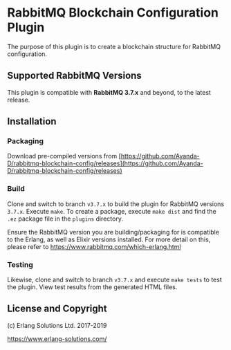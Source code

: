 # RabbitMQ Blockchain Configuration Plugin

The purpose of this plugin is to create a blockchain structure for RabbitMQ configuration.

## Supported RabbitMQ Versions

This plugin is compatible with **RabbitMQ 3.7.x** and beyond, to the latest release.

## Installation

### Packaging

Download pre-compiled versions from [https://github.com/Ayanda-D/rabbitmq-blockchain-config/releases](https://github.com/Ayanda-D/rabbitmq-blockchain-config/releases)

### Build

Clone and switch to branch `v3.7.x` to build the plugin for RabbitMQ versions `3.7.x`. Execute `make`. To create a package, execute `make dist` and find the `.ez` package file in the `plugins` directory.

Ensure the RabbitMQ version you are building/packaging for is compatible to the Erlang, as well as Elixir versions installed. For more detail on this, please refer to https://www.rabbitmq.com/which-erlang.html

### Testing

Likewise, clone and switch to branch `v3.7.x` and execute `make tests` to test the plugin. View test results from the generated HTML files.

## License and Copyright

(c) Erlang Solutions Ltd. 2017-2019

https://www.erlang-solutions.com/
